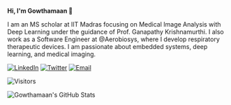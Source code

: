 
**Hi, I'm Gowthamaan 👋**

I am an MS scholar at IIT Madras focusing on Medical Image Analysis with Deep Learning under the guidance of Prof. Ganapathy Krishnamurthi. I also work as a Software Engineer at <a href="https://aerobiosys.com/" style="text-decoration: none;">@Aerobiosys</a>, where I develop respiratory therapeutic devices. I am passionate about embedded systems, deep learning, and medical imaging. 

[![LinkedIn](https://img.shields.io/badge/-Connect-blue?style=for-the-badge&logo=data:image/svg+xml;base64,PHN2ZyB4bWxucz0iaHR0cDovL3d3dy53My5vcmcvMjAwMC9zdmciIHdpZHRoPSIyMDAiIGhlaWdodD0iMjAwIiB2aWV3Qm94PSIwIDAgMjAgMjAiPgogIDxwYXRoIGZpbGw9IndoaXRlIiBkPSJNMi41IDE4aDNWNi45aC0zVjE4ek00IDJjLTEgMC0xLjguOC0xLjggMS44UzMgNS42IDQgNS42czEuOC0uOCAxLjgtMS44UzUgMiA0IDJ6bTYuNiA2LjZWNi45aC0zVjE4aDN2LTUuN2MwLTMuMiA0LjEtMy40IDQuMSAwVjE4aDN2LTYuOGMwLTUuNC01LjctNS4yLTcuMS0yLjZ6Ii8+Cjwvc3ZnPg==&logoColor=white)](https://www.linkedin.com/in/gowthamaan-palani-b06a3519b)
[![Twitter](https://img.shields.io/badge/-Follow-black?style=for-the-badge&logo=x&logoColor=white)](https://x.com/ravigowthamaan)
[![Email](https://img.shields.io/badge/-Email-red?style=for-the-badge&logo=gmail&logoColor=white)](mailto:gowthamaan.mail@gmail.com) 

![Visitors](https://api.visitorbadge.io/api/visitors?path=https%3A%2F%2Fgithub.com%2FGowthamaan-P&label=views&countColor=%23263759)

![Gowthamaan's GitHub Stats](https://github-readme-stats.vercel.app/api?username=Gowthamaan-P&show_icons=true&theme=radical)



